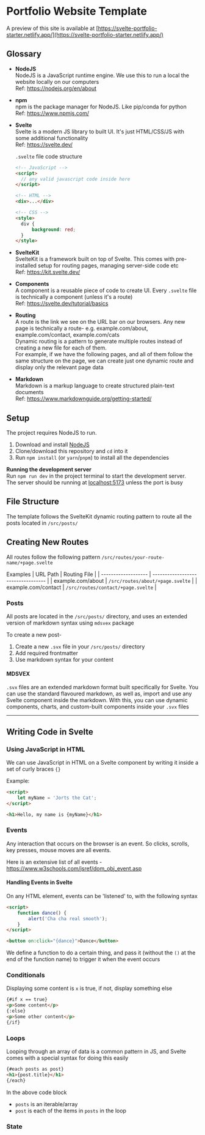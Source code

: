 # Portfolio Website Template

A preview of this site is available at [https://svelte-portfolio-starter.netlify.app/](https://svelte-portfolio-starter.netlify.app/)

## Glossary

- **NodeJS**  
   NodeJS is a JavaScript runtime engine. We use this to run a local the website locally on our computers  
  Ref: https://nodejs.org/en/about
- **npm**  
  npm is the package manager for NodeJS. Like pip/conda for python  
  Ref: https://www.npmjs.com/
- **Svelte**  
  Svelte is a modern JS library to built UI. It's just HTML/CSS/JS with some additional functionality  
  Ref: https://svelte.dev/

  `.svelte` file code structure

  ```html
  <!-- JavaScript -->
  <script>
  	// any valid javascript code inside here
  </script>

  <!-- HTML -->
  <div>...</div>

  <!-- CSS -->
  <style>
  	div {
  		background: red;
  	}
  </style>
  ```

- **SvelteKit**  
  SvelteKit is a framework built on top of Svelte. This comes with pre-installed setup for routing pages, managing server-side code etc  
  Ref: https://kit.svelte.dev/
- **Components**  
  A component is a reusable piece of code to create UI. Every `.svelte` file is technically a component (unless it's a route)  
  Ref: https://svelte.dev/tutorial/basics
- **Routing**  
  A route is the link we see on the URL bar on our browsers. Any new page is technically a route- e.g. example.com/about, example.com/contact, example.com/cats  
  Dynamic routing is a pattern to generate multiple routes instead of creating a new file for each of them.  
  For example, if we have the following pages, and all of them follow the same structure on the page, we can create just one dynamic route and display only the relevant page data
- **Markdown**  
  Markdown is a markup language to create structured plain-text documents  
  Ref: https://www.markdownguide.org/getting-started/

## Setup

The project requires NodeJS to run.

1. Download and install [NodeJS](https://nodejs.org/en/download)
2. Clone/download this repository and `cd` into it
3. Run `npm install` (or `yarn`/`pnpm`) to install all the dependencies

**Running the development server**  
Run `npm run dev` in the project terminal to start the development server.  
The server should be running at [localhost:5173](localhost:5173) unless the port is busy

## File Structure

The template follows the SvelteKit dynamic routing pattern to route all the posts located in `/src/posts/`

## Creating New Routes

All routes follow the following pattern
`/src/routes/your-route-name/+page.svelte`

Examples
| URL Path | Routing File |
| ------------------- | ---------------------------------- |
| example.com/about | `/src/routes/about/+page.svelte` |
| example.com/contact | `/src/routes/contact/+page.svelte` |

### Posts

All posts are located in the `/src/posts/` directory, and uses an extended version of markdown syntax using `mdsvex` package

To create a new post-

1. Create a new `.svx` file in your `/src/posts/` directory
2. Add required frontmatter
3. Use markdown syntax for your content

#### MDSVEX

`.svx` files are an extended markdown format built specifically for Svelte. You can use the standard flavoured markdown, as well as, import and use any Svelte component inside the markdown. With this, you can use dynamic components, charts, and custom-built components inside your `.svx` files

---

## Writing Code in Svelte

### Using JavaScript in HTML

We can use JavaScript in HTML on a Svelte component by writing it inside a set of curly braces `{}`

Example:

```html
<script>
	let myName = 'Jorts the Cat';
</script>

<h1>Hello, my name is {myName}</h1>
```

### Events

Any interaction that occurs on the browser is an event. So clicks, scrolls, key presses, mouse moves are all events.

Here is an extensive list of all events - https://www.w3schools.com/jsref/dom_obj_event.asp

#### Handling Events in Svelte

On any HTML element, events can be 'listened' to, with the following syntax

```html
<script>
	function dance() {
		alert('Cha cha real smooth');
	}
</script>

<button on:click="{dance}">Dance</button>
```

We define a function to do a certain thing, and pass it (without the `()` at the end of the function name) to trigger it when the event occurs

### Conditionals

Displaying some content is `x` is true, if not, display something else

```html
{#if x == true}
<p>Some content</p>
{:else}
<p>Some other content</p>
{/if}
```

### Loops

Looping through an array of data is a common pattern in JS, and Svelte comes with a special syntax for doing this easily

```html
{#each posts as post}
<h1>{post.title}</h1>
{/each}
```

In the above code block

- `posts` is an iterable/array
- `post` is each of the items in `posts` in the loop

### State
